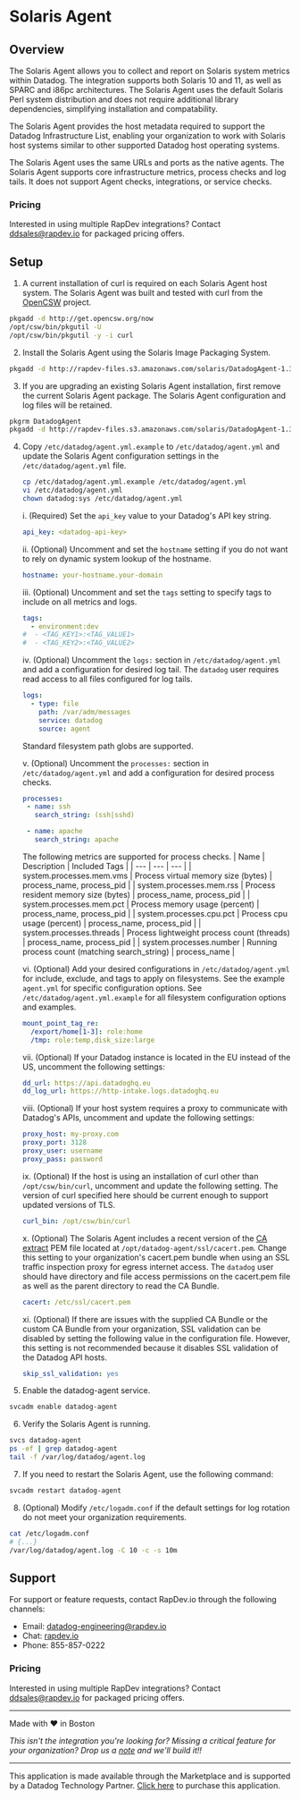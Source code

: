 # Solaris Agent
## Overview

The Solaris Agent allows you to collect and report on Solaris system metrics within Datadog. The integration supports both Solaris 10 and 11, as well as SPARC and i86pc architectures. The Solaris Agent uses the default Solaris Perl system distribution and does not require additional library dependencies, simplifying installation and compatability.

The Solaris Agent provides the host metadata required to support the Datadog Infrastructure List, enabling your organization to work with Solaris host systems similar to other supported Datadog host operating systems.

The Solaris Agent uses the same URLs and ports as the native agents. The Solaris Agent supports core infrastructure metrics, process checks and log tails. It does not support Agent checks, integrations, or service checks. 

### Pricing
Interested in using multiple RapDev integrations? Contact [ddsales@rapdev.io](mailto:ddsales@rapdev.io) for packaged pricing offers.

## Setup

1. A current installation of curl is required on each Solaris Agent host system. The Solaris Agent was built and tested with curl from the [OpenCSW](https://www.opencsw.org/about/) project.
```sh
pkgadd -d http://get.opencsw.org/now
/opt/csw/bin/pkgutil -U
/opt/csw/bin/pkgutil -y -i curl
```

2. Install the Solaris Agent using the Solaris Image Packaging System. 
```sh
pkgadd -d http://rapdev-files.s3.amazonaws.com/solaris/DatadogAgent-1.3.9.pkg
```

3. If you are upgrading an existing Solaris Agent installation, first remove the current Solaris Agent package. The Solaris Agent configuration and log files will be retained.
```sh
pkgrm DatadogAgent
pkgadd -d http://rapdev-files.s3.amazonaws.com/solaris/DatadogAgent-1.3.9.pkg
```

4. Copy `/etc/datadog/agent.yml.example` to `/etc/datadog/agent.yml` and update the Solaris Agent configuration settings in the `/etc/datadog/agent.yml` file.

    ```sh
    cp /etc/datadog/agent.yml.example /etc/datadog/agent.yml
    vi /etc/datadog/agent.yml
    chown datadog:sys /etc/datadog/agent.yml
    ```

    i. (Required) Set the `api_key` value to your Datadog's API key string.
    ```yaml
    api_key: <datadog-api-key>
    ```

    ii. (Optional) Uncomment and set the `hostname` setting if you do not want to rely on dynamic system lookup of the hostname.
    ```yaml
    hostname: your-hostname.your-domain
    ```

    iii. (Optional) Uncomment and set the `tags` setting to specify tags to include on all metrics and logs.
    ```yaml
    tags:
      - environment:dev
    #  - <TAG_KEY1>:<TAG_VALUE1>
    #  - <TAG_KEY2>:<TAG_VALUE2>
    ```

    iv. (Optional) Uncomment the `logs:` section in `/etc/datadog/agent.yml` and add a configuration for desired log tail. The `datadog` user requires read access to all files configured for log tails.
    ```yaml
    logs:
      - type: file
        path: /var/adm/messages
        service: datadog
        source: agent
    ```

    Standard filesystem path globs are supported.

    v. (Optional) Uncomment the `processes:` section in `/etc/datadog/agent.yml` and add a configuration for desired process checks.
    ```yaml
    processes:
     - name: ssh
       search_string: (ssh|sshd)

     - name: apache
       search_string: apache
    ```

    The following metrics are supported for process checks.
    | Name | Description | Included Tags |
    | --- | --- | --- |
    | system.processes.mem.vms | Process virtual memory size (bytes) | process_name, process_pid |
    | system.processes.mem.rss | Process resident memory size (bytes) | process_name, process_pid |
    | system.processes.mem.pct | Process memory usage (percent) | process_name, process_pid |
    | system.processes.cpu.pct | Process cpu usage (percent) | process_name, process_pid |
    | system.processes.threads | Process lightweight process count (threads) | process_name, process_pid |
    | system.processes.number | Running process count (matching search_string) | process_name |

    vi. (Optional) Add your desired configurations in `/etc/datadog/agent.yml` for include, exclude, and tags to apply on filesystems. See the example `agent.yml` for specific configuration options. See `/etc/datadog/agent.yml.example` for all filesystem configuration options and examples.
    ```yaml
    mount_point_tag_re:
      /export/home[1-3]: role:home
      /tmp: role:temp,disk_size:large
    ```  

    vii. (Optional) If your Datadog instance is located in the EU instead of the US, uncomment the following settings:
    ```yaml
    dd_url: https://api.datadoghq.eu
    dd_log_url: https://http-intake.logs.datadoghq.eu
    ```

    viii. (Optional) If your host system requires a proxy to communicate with Datadog's APIs, uncomment and update the following settings:
    ```yaml
    proxy_host: my-proxy.com
    proxy_port: 3128
    proxy_user: username
    proxy_pass: password
    ```

    ix. (Optional) If the host is using an installation of curl other than `/opt/csw/bin/curl`, uncomment and update the following setting. The version of curl specified here should be current enough to support updated versions of TLS.
    ```yaml
    curl_bin: /opt/csw/bin/curl
    ```

    x. (Optional) The Solaris Agent includes a recent version of the [CA extract](https://curl.se/docs/caextract.html) PEM file located at `/opt/datadog-agent/ssl/cacert.pem`. Change this setting to your organization's cacert.pem bundle when using an SSL traffic inspection proxy for egress internet access. The `datadog` user should have directory and file access permissions on the cacert.pem file as well as the parent directory to read the CA Bundle.
    ```yaml
    cacert: /etc/ssl/cacert.pem
    ```

    xi. (Optional) If there are issues with the supplied CA Bundle or the custom CA Bundle from your organization, SSL validation can be disabled by setting the following value in the configuration file. However, this setting is not recommended because it disables SSL validation of the Datadog API hosts.
    ```yaml
    skip_ssl_validation: yes
    ```

5. Enable the datadog-agent service.
```sh
svcadm enable datadog-agent
```

6. Verify the Solaris Agent is running.
```sh
svcs datadog-agent
ps -ef | grep datadog-agent
tail -f /var/log/datadog/agent.log
```

7. If you need to restart the Solaris Agent, use the following command:
```sh
svcadm restart datadog-agent
```

8. (Optional) Modify `/etc/logadm.conf` if the default settings for log rotation do not meet your organization requirements.
```sh
cat /etc/logadm.conf
# {...}
/var/log/datadog/agent.log -C 10 -c -s 10m
```

## Support

For support or feature requests, contact RapDev.io through the following channels: 

 - Email: datadog-engineering@rapdev.io 
 - Chat: [rapdev.io](https://www.rapdev.io/#Get-in-touch)
 - Phone: 855-857-0222 

### Pricing
Interested in using multiple RapDev integrations? Contact [ddsales@rapdev.io](mailto:ddsales@rapdev.io) for packaged pricing offers.
 
---
Made with ❤️ in Boston

*This isn't the integration you're looking for? Missing a critical feature for your organization? Drop us a [note](mailto:datadog-engineering@rapdev.io) and we'll build it!!*

---
This application is made available through the Marketplace and is supported by a Datadog Technology Partner. [Click here](https://app.datadoghq.com/marketplace/app/rapdev-solaris-agent/pricing) to purchase this application.
